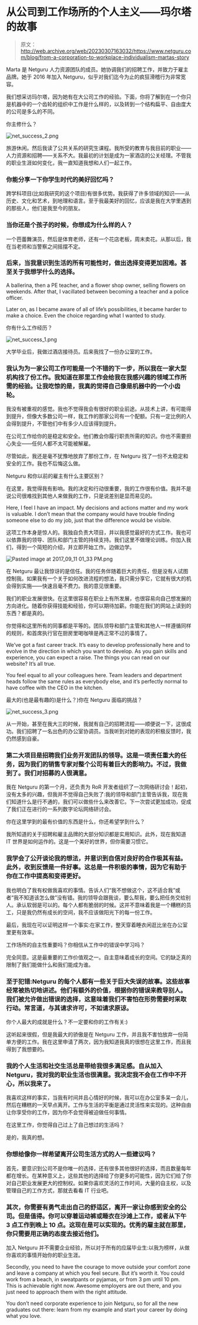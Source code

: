 # 从公司到工作场所的个人主义——玛尔塔的故事

> 原文：<http://web.archive.org/web/20230307163032/https://www.netguru.com/blog/from-a-corporation-to-workplace-individualism-martas-story>

 Marta 是 Netguru 人力资源团队的成员。她协调我们的招聘工作，并致力于雇主品牌。她于 2016 年加入 Netguru，似乎对我们迄今为止的疯狂滑稽行为非常宽容。

我们想采访玛尔塔，因为她有在大公司工作的经验。下面，你将了解到在一个你只是机器中的一个齿轮的组织中工作是什么样的，以及转到一个结构扁平、自由度大的公司是多么的不同。

你主修什么？

![net_success_2.png](img/a9a32b18a1c3612bf872fd6b6788b3a8.png)

旅游休闲。然后我读了公共关系的研究生课程。我所受的教育与我目前的职业——人力资源和招聘——关系不大。我最初的计划是成为一家酒店的公关经理。不管我的职业生涯如何变化，我一直知道我想和人们一起工作。

### 你能分享一下你学生时代的美好回忆吗？

跨学科项目(比如我研究的这个项目)有很多优势。我获得了许多领域的知识——从历史、文化和艺术，到地理和语言。至于我最美好的回忆，应该是我在大学里遇到的那些人，他们是我至今的朋友。

### 当你还是个孩子的时候，你想成为什么样的人？

一个芭蕾舞演员，然后是体育老师，还有一个花店老板，周末卖花。从那以后，我在当老师和当警察之间摇摆不定。

### 后来，当我意识到生活的所有可能性时，做出选择变得更加困难。甚至关于我想学什么的选择。

A ballerina, then a PE teacher, and a flower shop owner, selling flowers on weekends. After that, I vacillated between becoming a teacher and a police officer.

Later on, as I became aware of all of life’s possibilities, it became harder to make a choice. Even the choice regarding what I wanted to study.

你有什么工作经历？

![net_success_1.png](img/365fda0f0a98e10a90e97b07cde31427.png)

大学毕业后，我做过酒店接待员。后来我找了一份办公室的工作。

### 我认为为一家公司工作可能是一个不错的下一步，所以我在一家大型机构找了份工作。我知道在那里工作会给我在我感兴趣的领域工作所需的经验。让我吃惊的是，我真的觉得自己像是机器中的一个小齿轮。

我没有被重视的感觉。我也不觉得我会有很好的职业前途。从技术上讲，有可能得到提升，但像大多数公司一样，我工作的那家公司有一个配额。只有一定比例的人会得到提升，不管他们中有多少人应该得到提升。

在公司工作给你的是稳定和安全。他们教会你履行职责所需的知识。你也不需要担心失业——任何人都不太可能被解雇。

尽管如此，我还是毫不犹豫地放弃了那份工作，在 Netguru 找了一份不太稳定和安全的工作。我也不后悔这么做。

Netguru 和你以前的雇主有什么主要区别？

在这里，我觉得我有影响。我的决定和行动很重要，我的工作很有价值。我并不是说公司很难找到其他人来做我的工作，只是说差别是显而易见的。

Here, I feel I have an impact. My decisions and actions matter and my work is valuable. I don’t mean that the company would have trouble finding someone else to do my job, just that the difference would be visible.

这项工作本身是惊人的。我独自负责大项目，并以我感觉最好的方式工作。我也可以依靠我的领导、团队和部门主管的持续支持。我们这里不做理论训练。你加入我们，得到一个简短的介绍，并立即开始工作。边做边学。

![Pasted image at 2017_09_11 01_33 PM.png](img/48f59f3d23d29ce61c05fa3d3716e9ef.png)

在 Netguru 最让我惊讶的是信任。我的任务伴随着巨大的责任，但是没有人试图控制我。如果我有一个关于如何改进流程的想法，我只需分享它，它就有很大的机会得到实施——快速且毫不费力。我的意见很重要。

我们的职业发展很快。在这里很容易在职业上有所发展，也很容易向自己想发展的方向进化。随着你获得技能和经验，你可以期待加薪。你能在我们的网站上读到的东西？都是真的。

你觉得和这里所有的同事都是平等的。团队领导和部门主管和其他人一样遵循同样的规则，和首席执行官在厨房里喝咖啡是再正常不过的事情了。

We’ve got a fast career track. It’s easy to develop professionally here and to evolve in the direction in which you want to develop. As you gain skills and experience, you can expect a raise. The things you can read on our website? It’s all true.

You feel equal to all your colleagues here. Team leaders and department heads follow the same rules as everybody else, and it’s perfectly normal to have coffee with the CEO in the kitchen.

最大的(也是最有趣的)是什么？)你在 Netguru 面临的挑战？

![net_success_3.png](img/5e192477d58c4c051a47053fdeb7891a.png)

从一开始，甚至在我大三的时候，我就有自己的招聘流程——顺便说一下，这很成功。我们招聘了一名出色的办公室协调员。当我听到对她的表现的积极反馈时，我仍然感到自豪。

### 第二大项目是招聘我们业务开发团队的领导。这是一项责任重大的任务，因为我们的销售专家对整个公司有着巨大的影响力。不过，我做到了。我们对招募的人很满意。

我在 Netguru 的第一个月，还负责为 RoR 开发者组织了一次网络研讨会！起初，没有太多的兴趣，但我并不觉得自己失败了:我的领导和部门主管告诉我，现在我们知道什么是行不通的，我们可以做些什么来改善它。下一次尝试更加成功，促成了我们正在进行的一系列数字论坛网络研讨会。

你在这里学到的最有价值的东西是什么，你还希望学到什么？

我所知道的关于招聘和雇主品牌的大部分知识都是实用知识。此外，现在我知道 IT 世界是如何运作的。这是一个美好的世界，但你需要习惯它。

### 我学会了公开谈论我的想法，并意识到自信对良好的合作极其有益。此外，收到反馈是一件好事。这总是一件积极的事情，因为它有助于你在工作中提高和变得更好。

我也明白了我有权做我喜欢的事情。告诉人们“我不想做这个，这不适合我”或者“我不知道该怎么做”没有错。我的领导会跟我谈，要么帮我，要么把任务交给别人。承认软弱是可以的。每个人都有脆弱的时候。这并不意味着我是一个糟糕的员工，只是我仍然有成长的空间，我不应该做阳光下的每一份工作。

最后，我现在可以证明这样一个事实:在家工作，整天穿着睡衣闲逛比坐在办公室里更有效率。

工作场所的自主性重要吗？你相信从工作中的错误中学习吗？

完全同意。这是最重要的工作价值观之一。自主意味着成长的空间。它的缺乏真的限制了我们能做什么和我们能成为谁。

### 至于犯错:Netguru 的每个人都有一些关于巨大失误的故事。这些故事经常被热切地讲述。他们有额外的价值，根据你的错误来教导别人。我们被允许做出错误的选择，这意味着我们不害怕在形势需要时采取行动。常言道，与其请求许可，不如请求原谅。

你个人最大的成就是什么？不一定要和你的工作有关:)

这听起来很假，但是我最大的骄傲是在 Netguru 工作，并且我不害怕放弃一份简单方便的工作。我在这里申请了两次，因为我知道我真的很想在这里工作，而且我得到了我想要的。

### 我的个人生活和社交生活总是带给我很多满足感。自从加入 Netguru，我对我的职业生活也很满意。我决定我不会在工作中不开心，所以我来了。

我喜欢这样的事实，当我有时间并且心情好的时候，我可以在办公室多呆一会儿，然后在糟糕的一天早点离开。工作与生活的平衡是通过灵活性来实现的。这种自由让你享受你的工作，因为你不会觉得被迫做任何事情。

在这里工作，你觉得自己过上了自己想过的生活吗？

是的，我真的想。

### 你想给像你一样希望离开公司生活方式的人一些建议吗？

首先，要意识到公司不是你唯一的选择，还有很多其他很好的选择，而且数量每年都在增长。在某种意义上，这些其他的选择给了你更多的可能性，因为它们给了你对自己职业发展更大的控制权。如果你喜欢灵活的工作时间，大量的自主权，以及管理自己的工作方式，那就去看看 IT 行业吧。

### 其次，你需要有勇气走出自己的舒适区，离开一家让你感到安全的公司。但是值得。你可以穿着运动裤或睡衣在沙滩上工作，或者从下午 3 点工作到晚上 10 点。这现在是可以实现的。优秀的雇主就在那里，你只需要用正确的态度去接近他们。

加入 Netguru 并不需要企业经验，所以对于所有的应届毕业生:以我为榜样，从做你喜欢的事情开始你的职业生涯。

Secondly, you need to have the courage to move outside your comfort zone and leave a company at which you feel secure. But it’s worth it. You could work from a beach, in sweatpants or pyjamas, or from 3 pm until 10 pm. This is achievable right now. Awesome employers are out there, and you just need to approach them with the right attitude.

You don’t need corporate experience to join Netguru, so for all the new graduates out there: learn from my example and start your career by doing what you love.
